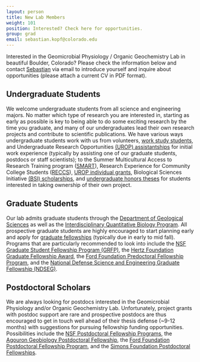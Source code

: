 ```yaml
---
layout: person
title: New Lab Members
weight: 101
position: Interested? Check here for opportunities.
group: grad
email: sebastian.kopf@colorado.edu
---
```


Interested in the Geomicrobial Physiology / Organic Geochemistry Lab in beautiful Boulder, Colorado? Please check the information below and contact [Sebastian](/people/skopf) via email to introduce yourself and inquire about opportunities (please attach a current CV in PDF format).

## Undergraduate Students

We welcome undergraduate students from all science and engineering majors. No matter which type of research you are interested in, starting as early as possible is key to being able to do some exciting research by the time you graduate, and many of our undergraduates lead their own research projects and contribute to scientific publications. We have various ways undergraduate students work with us from volunteers, [work study students](https://www.colorado.edu/studentemployment/work-study), and Undergraduate Research Opportunities [(UROP) assistantships](https://www.colorado.edu/urop/grants/student-grants/assistantships) for initial work experience (typically by assisting one of our graduate students, postdocs or staff scientists); to the Summer Multicultural Access to Research Training program ([SMART](https://www.colorado.edu/smart/undergraduates/smart-program-information/welcome-smart-2019)), Research Experience for Community College Students ([RECCS](https://cires.colorado.edu/outreach/RECCS)), [UROP individual grants](https://www.colorado.edu/urop/grants/student-grants/individual-grants), Biological Sciences Initiative [(BSI) scholarships](https://www.colorado.edu/bsi/bsi-scholars), and [undergraduate honors theses](https://scholar.colorado.edu/honr_theses/) for students interested in taking ownership of their own project.

## Graduate Students

Our lab admits graduate students through the [Department of Geological Sciences](https://www.colorado.edu/geologicalsciences/academic/graduate-degree-programs) as well as the [Interdisciplinary Quantitative Biology Program](https://www.colorado.edu/certificate/iqbiology/). All prospective graduate students are highly encouraged to start planning early and apply for [graduate fellowships](https://www.colorado.edu/geologicalsciences/academic/graduate/graduate-fellowships) (typically due in early to mid fall). Programs that are particularly recommended to look into include the [NSF Graduate Student Fellowship Program (GRFP)](https://www.nsfgrfp.org/), the [Hertz Foundation Graduate Fellowship Award](http://hertzfoundation.org/fellowships/application), the [Ford Foundation Predoctoral Fellowship Program](http://nationalacademies.org/ford), and the [National Defense Science and Engineering Graduate Fellowship (NDSEG)](https://ndseg.asee.org/).

## Postdoctoral Scholars

We are always looking for postdocs interested in the Geomicrobial Physiology and/or Organic Geochemistry Lab. Unfortunately, project grants with postdoc support are rare and prospective postdocs are thus encouraged to get in touch well ahead of their thesis defense (~9-12 months) with suggestions for pursuing fellowship funding opportunities. Possibilities include the [NSF Postdoctoral Fellowship Programs](https://www.nsf.gov/funding/education.jsp?fund_type=3), the [Agouron Geobiology Postdoctoral Fellowship](https://agi.org/geobiology/fellowships/), the [Ford Foundation Postdoctoral Fellowship Program](http://nationalacademies.org/ford), and the [Simons Foundation Postdoctoral Fellowships](https://www.simonsfoundation.org/life-sciences/funding-opportunities).
